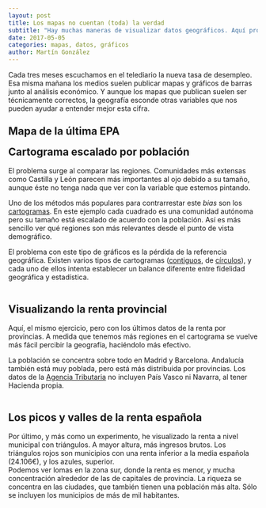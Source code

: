 ```yaml
---
layout: post
title: Los mapas no cuentan (toda) la verdad
subtitle: "Hay muchas maneras de visualizar datos geográficos. Aquí proponemos unas cuantas más."
date: 2017-05-05
categories: mapas, datos, gráficos
author: Martín González
---
```

Cada tres meses escuchamos en el telediario la nueva tasa de desempleo. Esa misma mañana los medios suelen publicar mapas y gráficos de barras junto al análisis económico. Y aunque los mapas que publican suelen ser técnicamente correctos, la geografía esconde otras variables que nos pueden ayudar a entender mejor esta cifra.

<div class="js-map">
  <h2 class="g-headline center">Mapa de la última EPA</h2>
</div>
<div class="js-cartogram">
  <h2 class="g-headline center">Cartograma escalado por población</h2>
</div>

El problema surge al comparar las regiones. Comunidades más extensas como Castilla y León parecen más importantes al ojo debido a su tamaño, aunque éste no tenga nada que ver con la variable que estemos pintando.

Uno de los métodos más populares para contrarrestar este *bias* son los [cartogramas](https://es.wikipedia.org/wiki/Cartograma). En este ejemplo cada cuadrado es una comunidad autónoma pero su tamaño está escalado de acuerdo con la población. Así es más sencillo ver qué regiones son más relevantes desde el punto de vista demográfico.

El problema con este tipo de gráficos es la pérdida de la referencia geográfica. Existen varios tipos de cartogramas ([contiguos](http://prag.ma/code/d3-cartogram/#popest/2010), de [círculos](https://mbostock.github.io/protovis/ex/cartogram.html)), y cada uno de ellos intenta establecer un balance diferente entre fidelidad geográfica y estadística.

<h2 class="center">Visualizando la renta provincial</h2>

Aquí, el mismo ejercicio, pero con los últimos datos de la renta por provincias. A medida que tenemos más regiones en el cartograma se vuelve más fácil percibir la geografía, haciéndolo más efectivo.

La población se concentra sobre todo en Madrid y Barcelona. Andalucía también está muy poblada, pero está más distribuida por provincias. Los datos de la [Agencia Tributaria](http://www.agenciatributaria.es/AEAT.internet/datosabiertos/catalogo/hacienda/Estadistica_de_los_declarantes_del_IRPF_por_municipios.shtml) no incluyen País Vasco ni Navarra, al tener Hacienda propia.

<div class="js-income-provinces"></div>

<h2 class="center">Los picos y valles de la renta española</h2>
Por último, y más como un experimento, he visualizado la renta a nivel municipal con triángulos. A mayor altura, más ingresos brutos. Los triángulos rojos son municipios con una renta inferior a la media española (24.106€), y los azules, superior.

Podemos ver lomas en la zona sur, donde la renta es menor, y mucha concentración alrededor de las de capitales de provincia. La riqueza se concentra en las ciudades, que también tienen una población más alta. Sólo se incluyen los municipios de más de mil habitantes.

<div class="js-places-map"></div>

<style>
.js-income-provinces {
  max-width: 960px;
  margin: 0 auto;
}
.triangles {
  fill: none;
  stroke-width: 1.1;
  opacity: 0.5;
  mix-blend-mode: multiply;
}
.column {
  width: 90%;
}
p {
  max-width: 560px;
  margin: 0 auto;
  padding-bottom: 1em;
}
.g-headline {
  margin-top: 0.5em;
}
.border {
  fill: none;
  stroke-width: 0.3;
  stroke: rgba(255,255,255,.5)
}
.js-places-map .border {
  fill: none;
  stroke: #878787
}
.js-places-map .nation {
  fill: #eee;
  stroke: black;
  stroke-width: 0.5;
}
.js-map .nation {
  fill: none;
  stroke: black;
  stroke-width: 0.5;
}
.city {
  font-size: 0.95rem;
}
.legend {
  font-size: 0.85rem;
}
.legend-title {
  text-transform: uppercase;
  font-size: 0.75rem;
}
@media (min-width: 1240px) {
  .js-cartogram,
  .js-map {
    display: inline-block;
    width: 49%;
  }
}

@media (min-width: 1400px) {
  .column {
    width: 60%;
  }
}

</style>
